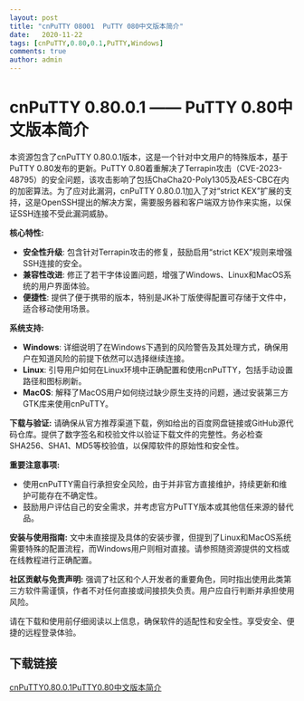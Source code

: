 ```yaml
---
layout: post
title: "cnPuTTY 08001  PuTTY 080中文版本简介"
date:   2020-11-22
tags: [cnPuTTY,0.80,0.1,PuTTY,Windows]
comments: true
author: admin
---
```

# cnPuTTY 0.80.0.1 —— PuTTY 0.80中文版本简介

本资源包含了cnPuTTY 0.80.0.1版本，这是一个针对中文用户的特殊版本，基于PuTTY 0.80发布的更新。PuTTY 0.80着重解决了Terrapin攻击（CVE-2023-48795）的安全问题，该攻击影响了包括ChaCha20-Poly1305及AES-CBC在内的加密算法。为了应对此漏洞，cnPuTTY 0.80.0.1加入了对“strict KEX”扩展的支持，这是OpenSSH提出的解决方案，需要服务器和客户端双方协作来实施，以保证SSH连接不受此漏洞威胁。

**核心特性:**
- **安全性升级**: 包含针对Terrapin攻击的修复，鼓励启用“strict KEX”规则来增强SSH连接的安全。
- **兼容性改进**: 修正了若干字体设置问题，增强了Windows、Linux和MacOS系统的用户界面体验。
- **便捷性**: 提供了便于携带的版本，特别是JK补丁版使得配置可存储于文件中，适合移动使用场景。
  
**系统支持:**
- **Windows**: 详细说明了在Windows下遇到的风险警告及其处理方式，确保用户在知道风险的前提下依然可以选择继续连接。
- **Linux**: 引导用户如何在Linux环境中正确配置和使用cnPuTTY，包括手动设置路径和图标刷新。
- **MacOS**: 解释了MacOS用户如何绕过缺少原生支持的问题，通过安装第三方GTK库来使用cnPuTTY。

**下载与验证:**
请确保从官方推荐渠道下载，例如给出的百度网盘链接或GitHub源代码仓库。提供了数字签名和校验文件以验证下载文件的完整性。务必检查SHA256、SHA1、MD5等校验值，以保障软件的原始性和安全性。

**重要注意事项:**
- 使用cnPuTTY需自行承担安全风险，由于并非官方直接维护，持续更新和维护可能存在不确定性。
- 鼓励用户评估自己的安全需求，并考虑官方PuTTY版本或其他信任来源的替代品。

**安装与使用指南:**
文中未直接提及具体的安装步骤，但提到了Linux和MacOS系统需要特殊的配置流程，而Windows用户则相对直接。请参照随资源提供的文档或在线教程进行正确配置。

**社区贡献与免责声明:**
强调了社区和个人开发者的重要角色，同时指出使用此类第三方软件需谨慎，作者不对任何直接或间接损失负责。用户应自行判断并承担使用风险。

请在下载和使用前仔细阅读以上信息，确保软件的适配性和安全性。享受安全、便捷的远程登录体验。

## 下载链接

[cnPuTTY0.80.0.1PuTTY0.80中文版本简介](https://pan.quark.cn/s/af032ad59e4b)